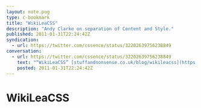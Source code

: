 ```yaml
---
layout: note.pug
type: c-bookmark
title: "WikiLeaCSS"
description: "Andy Clarke on separation of Content and Style."
published: 2011-01-31T22:24:42Z
syndication:
  - url: https://twitter.com/cssence/status/32202639756238849
conversation:
  - url: https://twitter.com/cssence/status/32202639756238849
    text: "“WikiLeaCSS” [stuffandnonsense.co.uk/blog/wikileacss](https://stuffandnonsense.co.uk/blog/wikileacss) #sn_1356"
    posted: 2011-01-31T22:24:42Z
---
```


# WikiLeaCSS
